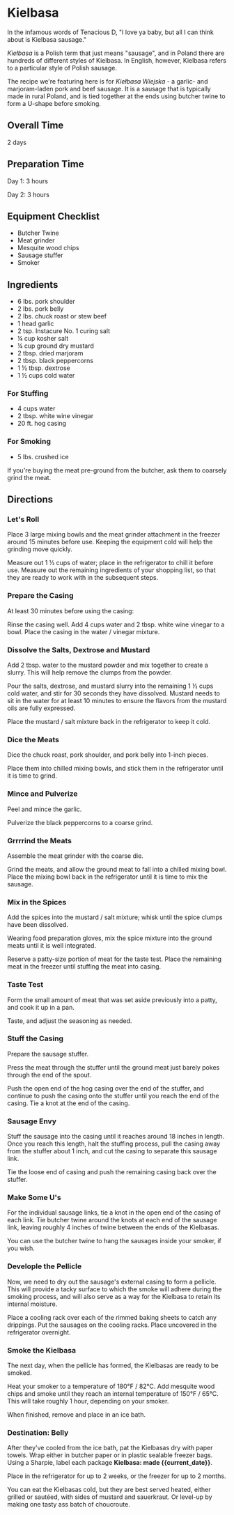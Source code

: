 # Kielbasa

In the infamous words of Tenacious D, "I love ya baby, but all I can think about is Kielbasa sausage."

_Kiełbasa_ is a Polish term that just means "sausage", and in Poland there are hundreds of different styles of Kielbasa. In English, however, Kielbasa refers to a particular style of Polish sausage.

The recipe we're featuring here is for _Kiełbasa Wiejska_ - a garlic- and marjoram-laden pork and beef sausage. It is a sausage that is typically made in rural Poland, and is tied together at the ends using butcher twine to form a U-shape before smoking.

## Overall Time

2 days

## Preparation Time

Day 1: 3 hours

Day 2: 3 hours

## Equipment Checklist

* Butcher Twine
* Meat grinder
* Mesquite wood chips
* Sausage stuffer
* Smoker

## Ingredients

* 6 lbs. pork shoulder
* 2 lbs. pork belly
* 2 lbs. chuck roast or stew beef
* 1 head garlic
* 2 tsp. Instacure No. 1 curing salt
* ¼ cup kosher salt
* ¼ cup ground dry mustard
* 2 tbsp. dried marjoram
* 2 tbsp. black peppercorns
* 1 ½ tbsp. dextrose
* 1 ½ cups cold water

### For Stuffing

* 4 cups water
* 2 tbsp. white wine vinegar
* 20 ft. hog casing

### For Smoking

* 5 lbs. crushed ice

If you're buying the meat pre-ground from the butcher, ask them to coarsely grind the meat.

## Directions

### Let's Roll 

Place 3 large mixing bowls and the meat grinder attachment in the freezer around 15 minutes before use. Keeping the equipment cold will help the grinding move quickly.

Measure out 1 ½ cups of water; place in the refrigerator to chill it before use. Measure out the remaining ingredients of your shopping list, so that they are ready to work with in the subsequent steps.

### Prepare the Casing

At least 30 minutes before using the casing:

Rinse the casing well. Add 4 cups water and 2 tbsp. white wine vinegar to a bowl. Place the casing in the water / vinegar mixture.

### Dissolve the Salts, Dextrose and Mustard

Add 2 tbsp. water to the mustard powder and mix together to create a slurry. This will help remove the clumps from the powder.

Pour the salts, dextrose, and mustard slurry into the remaining 1 ½ cups cold water, and stir for 30 seconds they have dissolved. Mustard needs to sit in the water for at least 10 minutes to ensure the flavors from the mustard oils are fully expressed.

Place the mustard / salt mixture back in the refrigerator to keep it cold.

### Dice the Meats

Dice the chuck roast, pork shoulder, and pork belly into 1-inch pieces. 

Place them into chilled mixing bowls, and stick them in the refrigerator until it is time to grind.

### Mince and Pulverize

Peel and mince the garlic.

Pulverize the black peppercorns to a coarse grind.

### Grrrrind the Meats

Assemble the meat grinder with the coarse die. 

Grind the meats, and allow the ground meat to fall into a chilled mixing bowl. Place the mixing bowl back in the refrigerator until it is time to mix the sausage.

### Mix in the Spices

Add the spices into the mustard / salt mixture; whisk until the spice clumps have been dissolved.

Wearing food preparation gloves, mix the spice mixture into the ground meats until it is well integrated.

Reserve a patty-size portion of meat for the taste test. Place the remaining meat in the freezer until stuffing the meat into casing.

### Taste Test

Form the small amount of meat that was set aside previously into a patty, and cook it up in a pan.

Taste, and adjust the seasoning as needed.

### Stuff the Casing

Prepare the sausage stuffer.

Press the meat through the stuffer until the ground meat just barely pokes through the end of the spout.  

Push the open end of the hog casing over the end of the stuffer, and continue to push the casing onto the stuffer until you reach the end of the casing. Tie a knot at the end of the casing.

### Sausage Envy

Stuff the sausage into the casing until it reaches around 18 inches in length. Once you reach this length, halt the stuffing process, pull the casing away from the stuffer about 1 inch, and cut the casing to separate this sausage link.

Tie the loose end of casing and push the remaining casing back over the stuffer.

### Make Some U's

For the individual sausage links, tie a knot in the open end of the casing of each link. Tie butcher twine around the knots at each end of the sausage link, leaving roughly 4 inches of twine between the ends of the Kielbasas.

You can use the butcher twine to hang the sausages inside your smoker, if you wish.

### Develople the Pellicle

Now, we need to dry out the sausage's external casing to form a pellicle. This will provide a tacky surface to which the smoke will adhere during the smoking process, and will also serve as a way for the Kielbasa to retain its internal moisture.

Place a cooling rack over each of the rimmed baking sheets to catch any drippings. Put the sausages on the cooling racks. Place uncovered in the refrigerator overnight.

### Smoke the Kielbasa

The next day, when the pellicle has formed, the Kielbasas are ready to be smoked.

Heat your smoker to a temperature of 180°F / 82°C. Add mesquite wood chips and smoke until they reach an internal temperature of 150°F / 65°C. This will take roughly 1 hour, depending on your smoker.

When finished, remove and place in an ice bath.

### Destination: Belly

After they've cooled from the ice bath, pat the Kielbasas dry with paper towels. Wrap either in butcher paper or in plastic sealable freezer bags. Using a Sharpie, label each package __Kielbasa: made {{current_date}}__.

Place in the refrigerator for up to 2 weeks, or the freezer for up to 2 months.

You can eat the Kielbasas cold, but they are best served heated, either grilled or sautéed, with sides of mustard and sauerkraut. Or level-up by making one tasty ass batch of choucroute.
